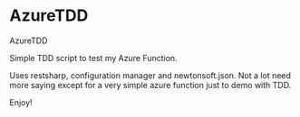 # AzureTDD
AzureTDD

Simple TDD script to test my Azure Function.

Uses restsharp, configuration manager and newtonsoft.json. Not a lot need more saying except for a very simple azure function just to demo with TDD.

Enjoy!
